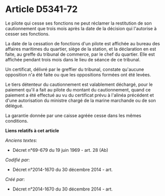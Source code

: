 # Article D5341-72

Le pilote qui cesse ses fonctions ne peut réclamer la restitution de son cautionnement que trois mois après la date de la
décision qui l'autorise à cesser ses fonctions.

La date de la cessation de fonctions d'un pilote est affichée au bureau des affaires maritimes du quartier, siège de la
station, et la déclaration en est faite, au greffe du tribunal de commerce, par le chef du quartier. Elle est affichée
pendant trois mois dans le lieu de séance de ce tribunal.

Un certificat, délivré par le greffier du tribunal, constate qu'aucune opposition n'a été faite ou que les oppositions
formées ont été levées.

Le tiers détenteur du cautionnement est valablement déchargé, pour le paiement qu'il a fait au pilote du montant du
cautionnement, quand ce paiement a été effectué au vu du certificat prévu à l'alinéa précédent et d'une autorisation du
ministre chargé de la marine marchande ou de son délégué.

La garantie donnée par une caisse agréée cesse dans les mêmes conditions.

**Liens relatifs à cet article**

_Anciens textes_:

  - Décret n°69-679 du 19 juin 1969 - art. 28 (Ab)

_Codifié par_:

  - Décret n°2014-1670 du 30 décembre 2014 - art.

_Créé par_:

  - Décret n°2014-1670 du 30 décembre 2014 - art.
